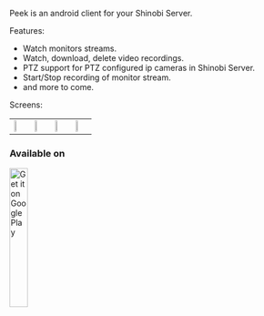 Peek is an android client for your Shinobi Server.

Features:

* Watch monitors streams.
* Watch, download, delete video recordings.
* PTZ support for PTZ configured ip cameras in Shinobi Server.
* Start/Stop recording of monitor stream.
* and more to come.

Screens:

<table style="border: 0px;">
  <tr>
    <td><img width="25%" height="25%" src="https://lh3.googleusercontent.com/tKnkuRQxzTS3qTI0NPodN-kFaHdymyET8KlXXejFpWefWFgbstg99qaPK2mF0zyZK4cg=w1262-h563-rw" /></td>
    <td><img width="25%" height="25%" src="https://lh3.googleusercontent.com/qJifUSgxg4Nv5wjFbmglrN2_kIcu-rfDX0iOobAlYuGxREBoLwGWynNVezEIaqQ8znao=w1262-h563-rw" /></td>
    <td><img width="25%" height="25%" src="https://lh3.googleusercontent.com/ZWO7LOwJFGQkjzox0_0j7eHjOyKhnFGXmFR2TdoJA4CPNXNY1XEPnoE5xzei9DgHeBY=w1262-h563-rw" /></td>
    <td><img width="25%" height="25%" src="https://lh3.googleusercontent.com/i4FnULhBPtr_yYQAiMSP26WHgKBMSDaQ-2eqIQm37p8jCoiWZM0RQGME_6z_M75fzjU=w1262-h563-rw" /></td>
  </tr>
</table>

### Available on

<a href='https://play.google.com/store/apps/details?id=com.allensandiego.peek&pcampaignid=MKT-Other-global-all-co-prtnr-py-PartBadge-Mar2515-1'><img width="25%" height="25%" alt='Get it on Google Play' src='https://play.google.com/intl/en_us/badges/images/generic/en_badge_web_generic.png'/></a>
